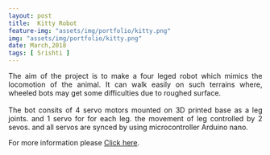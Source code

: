 ```yaml
---
layout: post
title:  Kitty Robot
feature-img: "assets/img/portfolio/kitty.png"
img: "assets/img/portfolio/kitty.png"
date: March,2018
tags: [ Srishti ]
---
```


<p style = " text-align: justify;">
The aim of the project is to make a four leged robot which mimics the locomotion of the animal. It can walk easily on such terrains where, wheeled bots may get some difficulties due to roughed surface.
<br><br>
The bot consits of 4 servo motors mounted on 3D printed base as a leg joints. and 1 servo for for each leg. the movement of leg controlled by 2 sevos. and all servos are synced by using microcontroller Arduino nano.</p>

For more information please <a href="https://github.com/marsiitr/Kitty-Robot">Click here</a>.